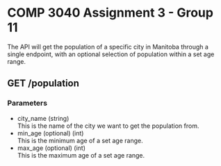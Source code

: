 # COMP 3040 Assignment 3 - Group 11
  
The API will get the population of a specific city in Manitoba through a single endpoint, with an optional selection of population within a set age range.

## GET /population
### Parameters
- city_name (string)  
  This is the name of the city we want to get the population from.
- min_age (optional) (int)  
  This is the minimum age of a set age range.
- max_age (optional) (int)  
  This is the maximum age of a set age range.
